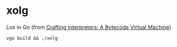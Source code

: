 # xolg

Lox in Go (from [Crafting Interpreters: A Bytecode Virtual Machine](http://www.craftinginterpreters.com/chunks-of-bytecode.html))

```
vgo build && ./xolg
```
